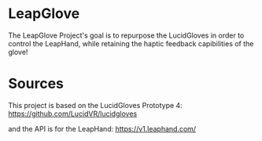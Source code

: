 # LeapGlove
The LeapGlove Project's goal is to repurpose the LucidGloves in order to control the LeapHand, while retaining the haptic feedback capibilities of the glove!

# Sources
This project is based on the LucidGloves Prototype 4:
https://github.com/LucidVR/lucidgloves

and the API is for the LeapHand:
https://v1.leaphand.com/

